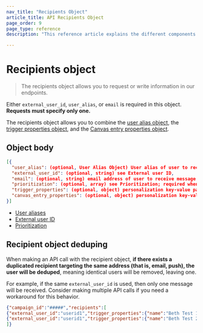 ```yaml
---
nav_title: "Recipients Object"
article_title: API Recipients Object
page_order: 9
page_type: reference
description: "This reference article explains the different components of the Braze recipients object."

---
```


# Recipients object

> The recipients object allows you to request or write information in our endpoints.

Either `external_user_id`, `user_alias`, or `email` is required in this object. **Requests must specify only one.**

The recipients object allows you to combine the [user alias object]({{site.baseurl}}/api/objects_filters/user_alias_object/), the [trigger properties object]({{site.baseurl}}/api/objects_filters/trigger_properties_object/), and the [Canvas entry properties object]({{site.baseurl}}/api/objects_filters/canvas_entry_properties_object/).

## Object body

```json
[{
  "user_alias": (optional, User Alias Object) User alias of user to receive message,
  "external_user_id": (optional, string) see External user ID,
  "email": (optional, string) email address of user to receive message,
  "prioritization": (optional, array) see Prioritization; required when using email,
  "trigger_properties": (optional, object) personalization key-value pairs for this user when sending a campaign or message; see Trigger Properties,
  "canvas_entry_properties": (optional, object) personalization key-value pairs for this user when triggering a Canvas; see Canvas Entry Properties
}]
```

- [User aliases]({{site.baseurl}}/user_guide/data_and_analytics/user_data_collection/user_profile_lifecycle/#user-aliases)
- [External user ID]({{site.baseurl}}/api/objects_filters/user_attributes_object/#braze-user-profile-fields)
- [Prioritization]({{site.baseurl}}/api/endpoints/user_data/post_user_identify/#identifying-users-by-email)

## Recipient object deduping

When making an API call with the recipient object, **if there exists a duplicated recipient targeting the same address (that is, email, push), the user will be deduped**, meaning identical users will be removed, leaving one. 

For example, if the same `external_user_id` is used, then only one message will be received. Consider making multiple API calls if you need a workaround for this behavior.

```json
{"campaign_id":"#####","recipients":[
{"external_user_id":"userid1","trigger_properties":{"name":"Beth Test 1"}},
{"external_user_id":"userid1","trigger_properties":{"name":"Beth Test 2"}} 
]}
```